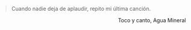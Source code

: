 <html><body><blockquote>Cuando nadie deja de aplaudir, repito mi última canción.</blockquote>

<p align="right">Toco y canto, Agua Mineral</p></body></html>